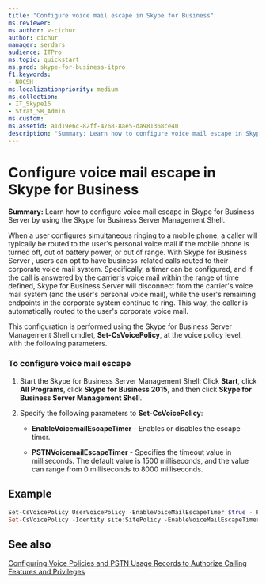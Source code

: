 ```yaml
---
title: "Configure voice mail escape in Skype for Business"
ms.reviewer: 
ms.author: v-cichur
author: cichur
manager: serdars
audience: ITPro
ms.topic: quickstart
ms.prod: skype-for-business-itpro
f1.keywords:
- NOCSH
ms.localizationpriority: medium
ms.collection:
- IT_Skype16
- Strat_SB_Admin
ms.custom:
ms.assetid: a1d19e6c-82ff-4768-8ae5-da981368ce40
description: "Summary: Learn how to configure voice mail escape in Skype for Business Server by using the Skype for Business Server Management Shell."
---
```


# Configure voice mail escape in Skype for Business

**Summary:** Learn how to configure voice mail escape in Skype for Business Server by using the Skype for Business Server Management Shell.

When a user configures simultaneous ringing to a mobile phone, a caller will typically be routed to the user's personal voice mail if the mobile phone is turned off, out of battery power, or out of range. With Skype for Business Server , users can opt to have business-related calls routed to their corporate voice mail system. Specifically, a timer can be configured, and if the call is answered by the carrier's voice mail within the range of time defined, Skype for Business Server will disconnect from the carrier's voice mail system (and the user's personal voice mail), while the user's remaining endpoints in the corporate system continue to ring. This way, the caller is automatically routed to the user's corporate voice mail.

This configuration is performed using the Skype for Business Server Management Shell cmdlet, **Set-CsVoicePolicy**, at the voice policy level, with the following parameters.

### To configure voice mail escape

1. Start the Skype for Business Server Management Shell: Click **Start**, click **All Programs**, click **Skype for Business 2015**, and then click **Skype for Business Server Management Shell**.

2. Specify the following parameters to **Set-CsVoicePolicy**:

   - **EnableVoicemailEscapeTimer** - Enables or disables the escape timer.

   - **PSTNVoicemailEscapeTimer** - Specifies the timeout value in milliseconds. The default value is 1500 milliseconds, and the value can range from 0 milliseconds to 8000 milliseconds.

## Example

```powershell
Set-CsVoicePolicy UserVoicePolicy -EnableVoiceMailEscapeTimer $true - PSTNVoicemailEscapeTimer 2000
Set-CsVoicePolicy -Identity site:SitePolicy -EnableVoiceMailEscapeTimer $true -PSTNVoicemailEscapeTimer 1500
```

## See also

[Configuring Voice Policies and PSTN Usage Records to Authorize Calling Features and Privileges](/previous-versions/office/lync-server-2013/lync-server-2013-configuring-voice-policies-and-pstn-usage-records-to-authorize-calling-features-and-privileges)